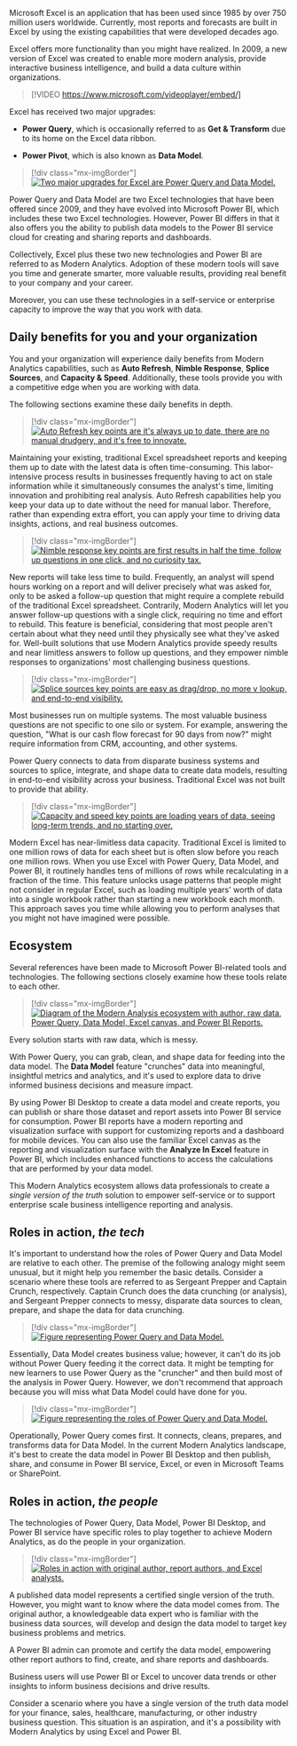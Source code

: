 Microsoft Excel is an application that has been used since 1985 by over 750 million users worldwide. Currently, most reports and forecasts are built in Excel by using the existing capabilities that were developed decades ago.

Excel offers more functionality than you might have realized. In 2009, a new version of Excel was created to enable more modern analysis, provide interactive business intelligence, and build a data culture within organizations.

> [!VIDEO https://www.microsoft.com/videoplayer/embed/]

Excel has received two major upgrades:

-   **Power Query**, which is occasionally referred to as **Get & Transform** due to its home on the Excel data ribbon.

-   **Power Pivot**, which is also known as **Data Model**.

> [!div class="mx-imgBorder"]
> [![Two major upgrades for Excel are Power Query and Data Model.](../media/upgrades.png)](../media/upgrades.png#lightbox)

Power Query and Data Model are two Excel technologies that have been offered since 2009, and they have evolved into Microsoft Power BI, which includes these two Excel technologies. However, Power BI differs in that it also offers you the ability to publish data models to the Power BI service cloud for creating and sharing reports and dashboards.

Collectively, Excel plus these two new technologies and Power BI are referred to as Modern Analytics. Adoption of these modern tools will save you time and generate smarter, more valuable results, providing real benefit to your company and your career.

Moreover, you can use these technologies in a self-service or enterprise capacity to improve the way that you work with data.

## Daily benefits for you and your organization

You and your organization will experience daily benefits from Modern Analytics capabilities, such as **Auto Refresh**, **Nimble Response**, **Splice Sources**, and **Capacity & Speed**. Additionally, these tools provide you with a competitive edge when you are working with data.

The following sections examine these daily benefits in depth.

> [!div class="mx-imgBorder"]
> [![Auto Refresh key points are it's always up to date, there are no manual drudgery, and it's free to innovate.](../media/auto-refresh.png)](../media/auto-refresh.png#lightbox)

Maintaining your existing, traditional Excel spreadsheet reports and keeping them up to date with the latest data is often time-consuming. This labor-intensive process results in businesses frequently having to act on stale information while it simultaneously consumes the analyst's time, limiting innovation and prohibiting real analysis. Auto Refresh capabilities help you keep your data up to date without the need for manual labor. Therefore, rather than expending extra effort, you can apply your time to driving data insights, actions, and real business outcomes.

> [!div class="mx-imgBorder"]
> [![Nimble response key points are first results in half the time, follow up questions in one click, and no curiosity tax.](../media/nimble-response.png)](../media/nimble-response.png#lightbox)

New reports will take less time to build. Frequently, an analyst will spend hours working on a report and will deliver precisely what was asked for, only to be asked a follow-up question that might require a complete rebuild of the traditional Excel spreadsheet. Contrarily, Modern Analytics will let you answer follow-up questions with a single click, requiring no time and effort to rebuild. This feature is beneficial, considering that most people aren't certain about what they need until they physically see what they've asked for. Well-built solutions that use Modern Analytics provide speedy results and near limitless answers to follow up questions, and they empower nimble responses to organizations' most challenging business questions.

> [!div class="mx-imgBorder"]
> [![Splice sources key points are easy as drag/drop, no more v lookup, and end-to-end visibility.](media/splice-sources.png)](../media/splice-sources.png#lightbox)

Most businesses run on multiple systems. The most valuable business questions are not specific to one silo or system. For example, answering the question, "What is our cash flow forecast for 90 days from now?" might require information from CRM, accounting, and other systems.

Power Query connects to data from disparate business systems and sources to splice, integrate, and shape data to create data models, resulting in end-to-end visibility across your business. Traditional Excel was not built to provide that ability.

> [!div class="mx-imgBorder"]
> [![Capacity and speed key points are loading years of data, seeing long-term trends, and no starting over.](../media/capacity-speed.png)](../media/capacity-speed.png#lightbox)

Modern Excel has near-limitless data capacity. Traditional Excel is limited to one million rows of data for each sheet but is often slow before you reach one million rows. When you use Excel with Power Query, Data Model, and Power BI, it routinely handles tens of millions of rows while recalculating in a fraction of the time. This feature unlocks usage patterns that people might not consider in regular Excel, such as loading multiple years' worth of data into a single workbook rather than starting a new workbook each month. This approach saves you time while allowing you to perform analyses that you might not have imagined were possible.

## Ecosystem

Several references have been made to Microsoft Power BI-related tools and technologies. The following sections closely examine how these tools relate to each other. 

> [!div class="mx-imgBorder"]
> [![Diagram of the Modern Analysis ecosystem with author, raw data, Power Query, Data Model, Excel canvas, and Power BI Reports.](../media/ecosystem.png)](../media/ecosystem.png#lightbox)

Every solution starts with raw data, which is messy.

With Power Query, you can grab, clean, and shape data for feeding into the data model. The **Data Model** feature "crunches" data into meaningful, insightful metrics and analytics, and it's used to explore data to drive informed business decisions and measure impact.

By using Power BI Desktop to create a data model and create reports, you can publish or share those dataset and report assets into Power BI service for consumption. Power BI reports have a modern reporting and visualization surface with support for customizing reports and a dashboard for mobile devices. You can also use the familiar Excel canvas as the reporting and visualization surface with the **Analyze In Excel** feature in Power BI, which includes enhanced functions to access the calculations that are performed by your data model.

This Modern Analytics ecosystem allows data professionals to create a *single version of the truth* solution to empower self-service or to support enterprise scale business intelligence reporting and analysis.

## Roles in action, *the tech*

It's important to understand how the roles of Power Query and Data Model are relative to each other. The premise of the following analogy might seem unusual, but it might help you remember the basic details. Consider a scenario where these tools are referred to as Sergeant Prepper and Captain Crunch, respectively. Captain Crunch does the data crunching (or analysis), and Sergeant Prepper connects to messy, disparate data sources to clean, prepare, and shape the data for data crunching.

> [!div class="mx-imgBorder"]
> [![Figure representing Power Query and Data Model.](../media/power-query-data-model.png)](../media/power-query-data-model.png#lightbox)

Essentially, Data Model creates business value; however, it can't do its job without Power Query feeding it the correct data. It might be tempting for new learners to use Power Query as the "cruncher" and then build most of the analysis in Power Query. However, we don't recommend that approach because you will miss what Data Model could have done for you.

> [!div class="mx-imgBorder"]
> [![Figure representing the roles of Power Query and Data Model.](../media/roles.png)](../media/roles.png#lightbox)

Operationally, Power Query comes first. It connects, cleans, prepares, and transforms data for Data Model. In the current Modern Analytics landscape, it's best to create the data model in Power BI Desktop and then publish, share, and consume in Power BI service, Excel, or even in Microsoft Teams or SharePoint.

## Roles in action, *the people*

The technologies of Power Query, Data Model, Power BI Desktop, and Power BI service have specific roles to play together to achieve Modern Analytics, as do the people in your organization.

> [!div class="mx-imgBorder"]
> [![Roles in action with original author, report authors, and Excel analysts.](../media/roles-action.png)](../media/roles-action.png#lightbox)

A published data model represents a certified single version of the truth. However, you might want to know where the data model comes from. The original author, a knowledgeable data expert who is familiar with the business data sources, will develop and design the data model to target key business problems and metrics.

A Power BI admin can promote and certify the data model, empowering other report authors to find, create, and share reports and dashboards.

Business users will use Power BI or Excel to uncover data trends or other insights to inform business decisions and drive results.

Consider a scenario where you have a single version of the truth data model for your finance, sales, healthcare, manufacturing, or other industry business question. This situation is an aspiration, and it's a possibility with Modern Analytics by using Excel and Power BI.
